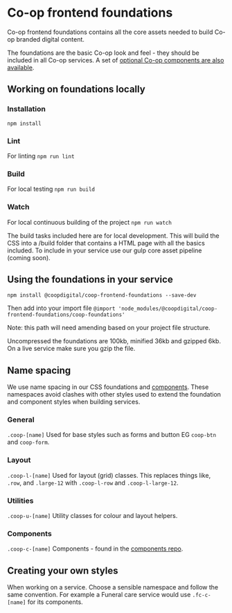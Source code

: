 # Co-op frontend foundations

Co-op frontend foundations contains all the core assets needed to build Co-op branded digital content.

The foundations are the basic Co-op look and feel - they should be included in all Co-op services. A set of [optional Co-op components are also available](https://github.com/coopdigital/coop-frontend-components).

## Working on foundations locally

### Installation
`npm install`

### Lint
For linting
`npm run lint`

### Build
For local testing
`npm run build`

### Watch
For local continuous building of the project
`npm run watch`

The build tasks included here are for local development. This will build the CSS into a /build folder that contains a HTML page with all the basics included. To include in your service use our gulp core asset pipeline (coming soon).

## Using the foundations in your service
`npm install @coopdigital/coop-frontend-foundations --save-dev`

Then add into your import file
`@import 'node_modules/@coopdigital/coop-frontend-foundations/coop-foundations'`

Note: this path will need amending based on your project file structure.

Uncompressed the foundations are 100kb, minified 36kb and gzipped 6kb. On a live service make sure you gzip the file.

## Name spacing
We use name spacing in our CSS foundations and [components](https://github.com/coopdigital/coop-frontend-components). These namespaces avoid clashes with other styles used to extend the foundation and component styles when building services.

### General
`.coop-[name]`
Used for base styles such as forms and button EG `coop-btn` and `coop-form`.

### Layout
`.coop-l-[name]`
Used for layout (grid) classes. This replaces things like, `.row`, and `.large-12` with `.coop-l-row` and `.coop-l-large-12`.

### Utilities
`.coop-u-[name]`
Utility classes for colour and layout helpers.

### Components
`.coop-c-[name]`
Components - found in the [components repo](https://github.com/coopdigital/coop-frontend-components).

## Creating your own styles
When working on a service. Choose a sensible namespace and follow the same convention. For example a Funeral care service would use `.fc-c-[name]` for its components.
